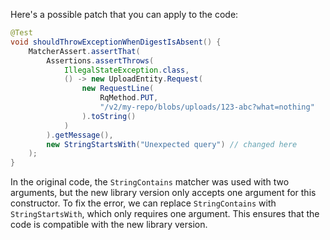 Here's a possible patch that you can apply to the code:

```java
@Test
void shouldThrowExceptionWhenDigestIsAbsent() {
    MatcherAssert.assertThat(
        Assertions.assertThrows(
            IllegalStateException.class,
            () -> new UploadEntity.Request(
                new RequestLine(
                    RqMethod.PUT,
                    "/v2/my-repo/blobs/uploads/123-abc?what=nothing"
                ).toString()
            )
        ).getMessage(),
        new StringStartsWith("Unexpected query") // changed here
    );
}
```

In the original code, the `StringContains` matcher was used with two arguments, but the new library version only accepts one argument for this constructor. To fix the error, we can replace `StringContains` with `StringStartsWith`, which only requires one argument. This ensures that the code is compatible with the new library version.